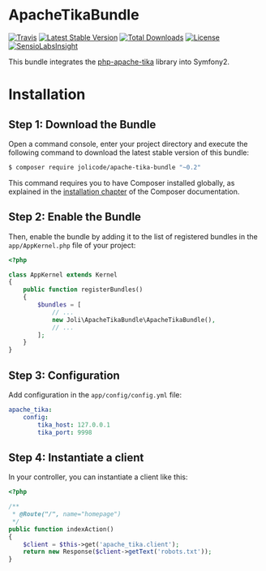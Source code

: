 # ApacheTikaBundle

[![Travis](https://img.shields.io/travis/jolicode/ApacheTikaBundle.svg?style=flat-square)](https://travis-ci.org/jolicode/ApacheTikaBundle)
[![Latest Stable Version](https://img.shields.io/packagist/v/jolicode/apache-tika-bundle.svg?style=flat-square)](https://packagist.org/packages/jolicode/apache-tika-bundle)
[![Total Downloads](https://img.shields.io/packagist/dt/jolicode/apache-tika-bundle.svg?style=flat-square)](https://packagist.org/packages/jolicode/apache-tika-bundle)
[![License](https://img.shields.io/packagist/l/jolicode/apache-tika-bundle.svg?style=flat-square)](https://packagist.org/packages/jolicode/apache-tika-bundle)
[![SensioLabsInsight](https://insight.sensiolabs.com/projects/a80176e6-ecea-42a6-a707-2b9dc5d641d3/mini.png)](https://insight.sensiolabs.com/projects/a80176e6-ecea-42a6-a707-2b9dc5d641d3)

This bundle integrates the [php-apache-tika](https://github.com/vaites/php-apache-tika) library into Symfony2.

Installation
============

Step 1: Download the Bundle
---------------------------

Open a command console, enter your project directory and execute the
following command to download the latest stable version of this bundle:

```bash
$ composer require jolicode/apache-tika-bundle "~0.2"
```

This command requires you to have Composer installed globally, as explained
in the [installation chapter](https://getcomposer.org/doc/00-intro.md)
of the Composer documentation.

Step 2: Enable the Bundle
-------------------------

Then, enable the bundle by adding it to the list of registered bundles
in the `app/AppKernel.php` file of your project:

```php
<?php

class AppKernel extends Kernel
{
    public function registerBundles()
    {
        $bundles = [
            // ...
            new Joli\ApacheTikaBundle\ApacheTikaBundle(),
            // ...
        ];
    }
}
```

Step 3: Configuration
-------------------------

Add configuration in the `app/config/config.yml` file:

```yaml
apache_tika:
    config:
        tika_host: 127.0.0.1
        tika_port: 9998
```

Step 4: Instantiate a client
-------------------------

In your controller, you can instantiate a client like this:

```php
<?php

/**
 * @Route("/", name="homepage")
 */
public function indexAction()
{
    $client = $this->get('apache_tika.client');
    return new Response($client->getText('robots.txt'));
}
```
